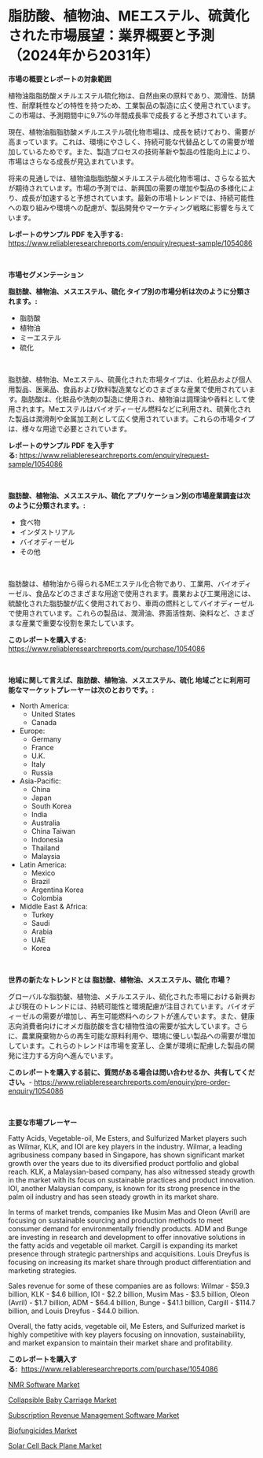 <p><h1>脂肪酸、植物油、MEエステル、硫黄化された市場展望：業界概要と予測（2024年から2031年）</h1></p><p><strong>市場の概要とレポートの対象範囲</strong></p>
<p><p>植物油脂脂肪酸メチルエステル硫化物は、自然由来の原料であり、潤滑性、防錆性、耐摩耗性などの特性を持つため、工業製品の製造に広く使用されています。この市場は、予測期間中に9.7%の年間成長率で成長すると予想されています。</p><p>現在、植物油脂脂肪酸メチルエステル硫化物市場は、成長を続けており、需要が高まっています。これは、環境にやさしく、持続可能な代替品としての需要が増加しているためです。また、製造プロセスの技術革新や製品の性能向上により、市場はさらなる成長が見込まれています。</p><p>将来の見通しでは、植物油脂脂肪酸メチルエステル硫化物市場は、さらなる拡大が期待されています。市場の予測では、新興国の需要の増加や製品の多様化により、成長が加速すると予想されています。最新の市場トレンドでは、持続可能性への取り組みや環境への配慮が、製品開発やマーケティング戦略に影響を与えています。</p></p>
<p><strong>レポートのサンプル PDF を入手する:</strong> <a href="https://www.reliableresearchreports.com/enquiry/request-sample/1054086">https://www.reliableresearchreports.com/enquiry/request-sample/1054086</a></p>
<p>&nbsp;</p>
<p><strong>市場セグメンテーション</strong></p>
<p><strong>脂肪酸、植物油、メスエステル、硫化 タイプ別の市場分析は次のように分類されます。:</strong></p>
<p><ul><li>脂肪酸</li><li>植物油</li><li>ミーエステル</li><li>硫化</li></ul></p>
<p>&nbsp;</p>
<p><p>脂肪酸、植物油、Meエステル、硫黄化された市場タイプは、化粧品および個人用製品、医薬品、食品および飲料製造業などのさまざまな産業で使用されています。脂肪酸は、化粧品や洗剤の製造に使用され、植物油は調理油や香料として使用されます。Meエステルはバイオディーゼル燃料などに利用され、硫黄化された製品は潤滑剤や金属加工剤として広く使用されています。これらの市場タイプは、様々な用途で必要とされています。</p></p>
<p><strong>レポートのサンプル PDF を入手する:</strong>&nbsp;<a href="https://www.reliableresearchreports.com/enquiry/request-sample/1054086">https://www.reliableresearchreports.com/enquiry/request-sample/1054086</a></p>
<p>&nbsp;</p>
<p><strong> 脂肪酸、植物油、メスエステル、硫化 アプリケーション別の市場産業調査は次のように分類されます。:</strong></p>
<p><ul><li>食べ物</li><li>インダストリアル</li><li>バイオディーゼル</li><li>その他</li></ul></p>
<p>&nbsp;</p>
<p><p>脂肪酸は、植物油から得られるMEエステル化合物であり、工業用、バイオディーゼル、食品などのさまざまな用途で使用されます。農業および工業用途には、硫酸化された脂肪酸が広く使用されており、車両の燃料としてバイオディーゼルで使用されています。これらの製品は、潤滑油、界面活性剤、染料など、さまざまな産業で重要な役割を果たしています。</p></p>
<p><strong>このレポートを購入する:</strong>&nbsp; <a href="https://www.reliableresearchreports.com/purchase/1054086">https://www.reliableresearchreports.com/purchase/1054086</a></p>
<p>&nbsp;</p>
<p><strong>地域に関して言えば、脂肪酸、植物油、メスエステル、硫化 地域ごとに利用可能なマーケットプレーヤーは次のとおりです。:</strong></p>
<p><ul>
    <li>
        North America:
        <ul>
            <li>United States</li>
            <li>Canada</li>
        </ul>
    </li>
    <li>
        Europe:
        <ul>
            <li>Germany</li>
            <li>France</li>
            <li>U.K.</li>
            <li>Italy</li>
            <li>Russia</li>
        </ul>
    </li>
    <li>
        Asia-Pacific:
        <ul>
            <li>China</li>
            <li>Japan</li>
            <li>South Korea</li>
            <li>India</li>
            <li>Australia</li>
            <li>China Taiwan</li>
            <li>Indonesia</li>
            <li>Thailand</li>
            <li>Malaysia</li>
        </ul>
    </li>
    <li>
        Latin America:
        <ul>
            <li>Mexico</li>
            <li>Brazil</li>
            <li>Argentina Korea</li>
            <li>Colombia</li>
        </ul>
    </li>
    <li>
        Middle East & Africa:
        <ul>
            <li>Turkey</li>
            <li>Saudi</li>
            <li>Arabia</li>
            <li>UAE</li>
            <li>Korea</li>
        </ul>
    </li>
    </ul></p>
<p>&nbsp;</p>
<p><strong>世界の新たなトレンドとは 脂肪酸、植物油、メスエステル、硫化 市場？</strong></p>
<p><p>グローバルな脂肪酸、植物油、メチルエステル、硫化された市場における新興および現在のトレンドには、持続可能性と環境配慮が注目されています。バイオディーゼルの需要が増加し、再生可能燃料へのシフトが進んでいます。また、健康志向消費者向けにオメガ脂肪酸を含む植物性油の需要が拡大しています。さらに、農業廃棄物からの再生可能な原料利用や、環境に優しい製品への需要が増加しています。これらのトレンドは市場を変革し、企業が環境に配慮した製品の開発に注力する方向へ進んでいます。</p></p>
<p><strong>このレポートを購入する前に、質問がある場合は問い合わせるか、共有してください。</strong>- <a href="https://www.reliableresearchreports.com/enquiry/pre-order-enquiry/1054086">https://www.reliableresearchreports.com/enquiry/pre-order-enquiry/1054086</a></p>
<p>&nbsp;</p>
<p><strong>主要な市場プレーヤー</strong></p>
<p><p>Fatty Acids, Vegetable-oil, Me Esters, and Sulfurized Market players such as Wilmar, KLK, and IOI are key players in the industry. Wilmar, a leading agribusiness company based in Singapore, has shown significant market growth over the years due to its diversified product portfolio and global reach. KLK, a Malaysian-based company, has also witnessed steady growth in the market with its focus on sustainable practices and product innovation. IOI, another Malaysian company, is known for its strong presence in the palm oil industry and has seen steady growth in its market share.</p><p>In terms of market trends, companies like Musim Mas and Oleon (Avril) are focusing on sustainable sourcing and production methods to meet consumer demand for environmentally friendly products. ADM and Bunge are investing in research and development to offer innovative solutions in the fatty acids and vegetable oil market. Cargill is expanding its market presence through strategic partnerships and acquisitions. Louis Dreyfus is focusing on increasing its market share through product differentiation and marketing strategies.</p><p>Sales revenue for some of these companies are as follows: Wilmar - $59.3 billion, KLK - $4.6 billion, IOI - $2.2 billion, Musim Mas - $3.5 billion, Oleon (Avril) - $1.7 billion, ADM - $64.4 billion, Bunge - $41.1 billion, Cargill - $114.7 billion, and Louis Dreyfus - $44.0 billion.</p><p>Overall, the fatty acids, vegetable oil, Me Esters, and Sulfurized market is highly competitive with key players focusing on innovation, sustainability, and market expansion to maintain their market share and profitability.</p></p>
<p><strong>このレポートを購入する:</strong>&nbsp;&nbsp;<a href="https://www.reliableresearchreports.com/purchase/1054086">https://www.reliableresearchreports.com/purchase/1054086</a></p>
<p><p><a href="https://view.publitas.com/reportprime-1/nmr-software-market-size-share-trends-analysis-report-by-application-regional-outlook-competitive-strategies-and-segment-forecasts-2023-2030/">NMR Software Market</a></p><p><a href="https://sudsy-motorcycle-bbc.notion.site/Collapsible-Baby-Carriage-Market-Provides-Detailed-Segmentation-of-this-Market-based-on-Type-Applic-0324d19fc26a471985d5fd759a0d5abb">Collapsible Baby Carriage Market</a></p><p><a href="https://issuu.com/reportprime-2/docs/subscription-revenue-management-software-market-si">Subscription Revenue Management Software Market</a></p><p><a href="https://github.com/RoccoManning/Market-Research-Report-List-3/blob/main/biofungicides-market.md">Biofungicides Market</a></p><p><a href="https://view.publitas.com/reportprime-1/solar-cell-back-plane-market-research-report-provides-critical-insights-that-can-help-shape-business-development-and-investment-strategies/">Solar Cell Back Plane Market</a></p></p>